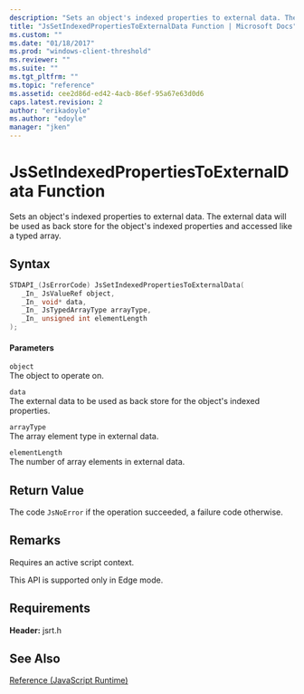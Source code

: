 ```yaml
---
description: "Sets an object's indexed properties to external data. The external data will be used as back store for the object's indexed properties and accessed like a typed array."
title: "JsSetIndexedPropertiesToExternalData Function | Microsoft Docs"
ms.custom: ""
ms.date: "01/18/2017"
ms.prod: "windows-client-threshold"
ms.reviewer: ""
ms.suite: ""
ms.tgt_pltfrm: ""
ms.topic: "reference"
ms.assetid: cee2d86d-ed42-4acb-86ef-95a67e63d0d6
caps.latest.revision: 2
author: "erikadoyle"
ms.author: "edoyle"
manager: "jken"
---
```

# JsSetIndexedPropertiesToExternalData Function
Sets an object's indexed properties to external data. The external data will be used as back store for the object's indexed properties and accessed like a typed array.  
  
## Syntax  
  
```cpp  
STDAPI_(JsErrorCode) JsSetIndexedPropertiesToExternalData(  
   _In_ JsValueRef object,  
   _In_ void* data,  
   _In_ JsTypedArrayType arrayType,  
   _In_ unsigned int elementLength  
);  
```  
  
#### Parameters  
 `object`  
 The object to operate on.  
  
 `data`  
 The external data to be used as back store for the object's indexed properties.  
  
 `arrayType`  
 The array element type in external data.  
  
 `elementLength`  
 The number of array elements in external data.  
  
## Return Value  
 The code `JsNoError` if the operation succeeded, a failure code otherwise.  
  
## Remarks  
 Requires an active script context.  
  
 This API is supported only in Edge mode.  
  
## Requirements  
 **Header:** jsrt.h  
  
## See Also  
 [Reference (JavaScript Runtime)](../chakra-hosting/reference-javascript-runtime.md)